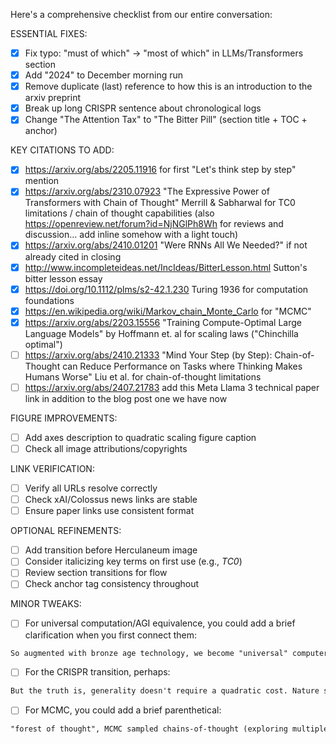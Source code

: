 Here's a comprehensive checklist from our entire conversation:

ESSENTIAL FIXES:
- [x] Fix typo: "must of which" → "most of which" in LLMs/Transformers section
- [x] Add "2024" to December morning run
- [x] Remove duplicate (last) reference to how this is an introduction to the arxiv preprint
- [x] Break up long CRISPR sentence about chronological logs
- [x] Change "The Attention Tax" to "The Bitter Pill" (section title + TOC + anchor)

KEY CITATIONS TO ADD:
- [x] https://arxiv.org/abs/2205.11916 for first "Let's think step by step" mention
- [x] https://arxiv.org/abs/2310.07923 "The Expressive Power of Transformers with Chain of Thought" Merrill & Sabharwal for TC0 limitations / chain of thought capabilities (also https://openreview.net/forum?id=NjNGlPh8Wh for reviews and discussion... add inline somehow with a light touch)
- [x] https://arxiv.org/abs/2410.01201 "Were RNNs All We Needed?" if not already cited in closing
- [x] http://www.incompleteideas.net/IncIdeas/BitterLesson.html Sutton's bitter lesson essay
- [x] https://doi.org/10.1112/plms/s2-42.1.230 Turing 1936 for computation foundations
- [x] https://en.wikipedia.org/wiki/Markov_chain_Monte_Carlo for "MCMC"
- [x] https://arxiv.org/abs/2203.15556 "Training Compute-Optimal Large Language Models" by Hoffmann et. al for scaling laws ("Chinchilla optimal")
- [ ] https://arxiv.org/abs/2410.21333 "Mind Your Step (by Step): Chain-of-Thought can Reduce Performance on Tasks where Thinking Makes Humans Worse" Liu et al. for chain-of-thought limitations
- [ ] https://arxiv.org/abs/2407.21783 add this Meta Llama 3 technical paper link in addition to the blog post one we have now

FIGURE IMPROVEMENTS:
- [ ] Add axes description to quadratic scaling figure caption
- [ ] Check all image attributions/copyrights

LINK VERIFICATION:
- [ ] Verify all URLs resolve correctly
- [ ] Check xAI/Colossus news links are stable
- [ ] Ensure paper links use consistent format

OPTIONAL REFINEMENTS:
- [ ] Add transition before Herculaneum image
- [ ] Consider italicizing key terms on first use (e.g., _TC0_)
- [ ] Review section transitions for flow
- [ ] Check anchor tag consistency throughout

MINOR TWEAKS:

- [ ] For universal computation/AGI equivalence, you could add a brief clarification when you first connect them:
```markdown
So augmented with bronze age technology, we become "universal" computers in Turing's language—the quintessential "general" intelligence capable of solving any problem given enough time and snacks. For the sake of argument, let's agree: general intelligence ≈ universal computer. (After all, if you can simulate any computation, you can solve any well-defined problem.)
```

- [ ] For the CRISPR transition, perhaps:
```markdown
But the truth is, generality doesn't require a quadratic cost. Nature shows us why. Look at a single cell.
```

- [ ] For MCMC, you could add a brief parenthetical:
```markdown
"forest of thought", MCMC sampled chains-of-thought (exploring multiple possible reasoning paths like a chess computer) which are kept in check.
```

